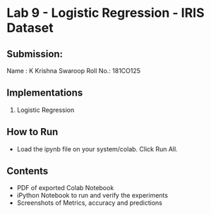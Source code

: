 # Lab 9 - Logistic Regression - IRIS Dataset

## Submission: 
Name : K Krishna Swaroop
Roll No.: 181CO125

## Implementations
1. Logistic Regression

## How to Run
- Load the ipynb file on your system/colab. Click Run All.

## Contents
- PDF of exported Colab Notebook
- iPython Notebook to run and verify the experiments
- Screenshots of Metrics, accuracy and predictions